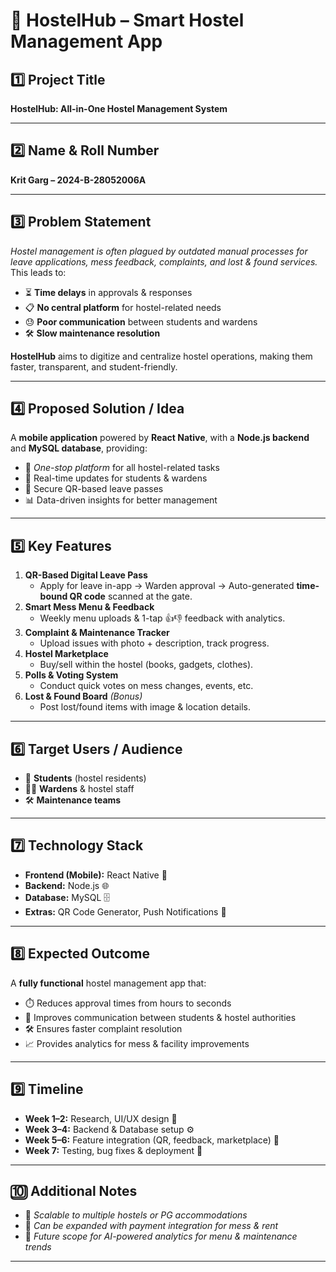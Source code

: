 # 🏨 HostelHub – Smart Hostel Management App

## 1️⃣ Project Title  
**HostelHub: All-in-One Hostel Management System**

---

## 2️⃣ Name & Roll Number  
**Krit Garg – 2024-B-28052006A**

---

## 3️⃣ Problem Statement  
*Hostel management is often plagued by outdated manual processes for leave applications, mess feedback, complaints, and lost & found services.*  
This leads to:
- ⏳ **Time delays** in approvals & responses  
- 📋 **No central platform** for hostel-related needs  
- 😓 **Poor communication** between students and wardens  
- 🛠️ **Slow maintenance resolution**  

**HostelHub** aims to digitize and centralize hostel operations, making them faster, transparent, and student-friendly.  

---

## 4️⃣ Proposed Solution / Idea  
A **mobile application** powered by **React Native**, with a **Node.js backend** and **MySQL database**, providing:
- 📲 *One-stop platform* for all hostel-related tasks  
- 📡 Real-time updates for students & wardens  
- 🔐 Secure QR-based leave passes  
- 📊 Data-driven insights for better management  

---

## 5️⃣ Key Features  
1. **QR-Based Digital Leave Pass**  
   - Apply for leave in-app → Warden approval → Auto-generated **time-bound QR code** scanned at the gate.  
2. **Smart Mess Menu & Feedback**  
   - Weekly menu uploads & 1-tap 👍👎 feedback with analytics.  
3. **Complaint & Maintenance Tracker**  
   - Upload issues with photo + description, track progress.  
4. **Hostel Marketplace**  
   - Buy/sell within the hostel (books, gadgets, clothes).  
5. **Polls & Voting System**  
   - Conduct quick votes on mess changes, events, etc.  
6. **Lost & Found Board** *(Bonus)*  
   - Post lost/found items with image & location details.  

---

## 6️⃣ Target Users / Audience  
- 🏫 **Students** (hostel residents)  
- 🧑‍🏫 **Wardens** & hostel staff  
- 🛠️ **Maintenance teams**  

---

## 7️⃣ Technology Stack  
- **Frontend (Mobile):** React Native 📱  
- **Backend:** Node.js 🌐  
- **Database:** MySQL 🗄️  
- **Extras:** QR Code Generator, Push Notifications 🔔  

---

## 8️⃣ Expected Outcome  
A **fully functional** hostel management app that:
- ⏱️ Reduces approval times from hours to seconds  
- 📢 Improves communication between students & hostel authorities  
- 🛠️ Ensures faster complaint resolution  
- 📈 Provides analytics for mess & facility improvements  

---

## 9️⃣ Timeline  
- **Week 1–2:** Research, UI/UX design 🎨  
- **Week 3–4:** Backend & Database setup ⚙️  
- **Week 5–6:** Feature integration (QR, feedback, marketplace) 📲  
- **Week 7:** Testing, bug fixes & deployment 🚀  

---

## 🔟 Additional Notes  
- 📌 *Scalable to multiple hostels or PG accommodations*  
- 📌 *Can be expanded with payment integration for mess & rent*  
- 📌 *Future scope for AI-powered analytics for menu & maintenance trends*  

---
